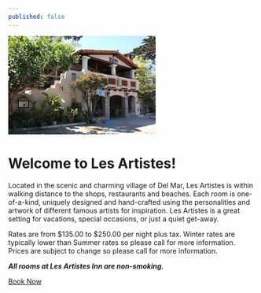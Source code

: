 ```yaml
---
published: false
---
```


<div class="d-flex justify-content-center">
<img src="/assets/images/index/1.jpg" alt="Les Artistes Inn" class="mw-100">
</div>

# Welcome to Les Artistes!

Located in the scenic and charming village of Del Mar, Les Artistes is within walking distance to the shops, restaurants and beaches. Each room is one-of-a-kind, uniquely designed and hand-crafted using the personalities and artwork of different famous artists for inspiration. Les Artistes is a great setting for vacations, special occasions, or just a quiet get-away.

Rates are from $135.00 to $250.00 per night plus tax. Winter rates are typically lower than Summer rates so please call for more information. Prices are subject to change so please call for more information.

***All rooms at Les Artistes Inn are non-smoking.***

<div class="text-center text-md-left mb-4">
<a class="btn btn-success" href="http://www.booking.com/hotel/us/les-artistes-inn.html?aid=330843;lang=en">Book Now</a>
</div>
